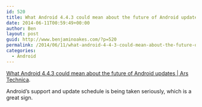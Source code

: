 ```yaml
---
id: 520
title: What Android 4.4.3 could mean about the future of Android updates
date: 2014-06-11T00:59:49+00:00
author: Ben
layout: post
guid: http://www.benjaminoakes.com/?p=520
permalink: /2014/06/11/what-android-4-4-3-could-mean-about-the-future-of-android-updates/
categories:
  - Android
---
```

[What Android 4.4.3 could mean about the future of Android updates | Ars Technica](http://arstechnica.com/gadgets/2014/06/what-android-4-4-3-could-mean-about-the-future-of-android-updates/).

Android&#8217;s support and update schedule is being taken seriously, which is a great sign.